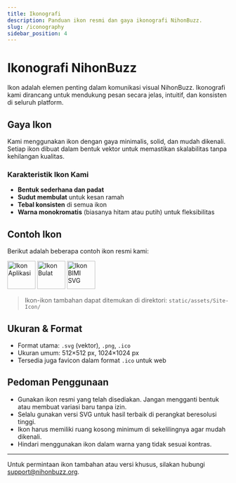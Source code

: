 ```yaml
---
title: Ikonografi
description: Panduan ikon resmi dan gaya ikonografi NihonBuzz.
slug: /iconography
sidebar_position: 4
---
```


# Ikonografi NihonBuzz

Ikon adalah elemen penting dalam komunikasi visual NihonBuzz. Ikonografi kami dirancang untuk mendukung pesan secara jelas, intuitif, dan konsisten di seluruh platform.

## Gaya Ikon

Kami menggunakan ikon dengan gaya minimalis, solid, dan mudah dikenali. Setiap ikon dibuat dalam bentuk vektor untuk memastikan skalabilitas tanpa kehilangan kualitas.

### Karakteristik Ikon Kami

- **Bentuk sederhana dan padat**
- **Sudut membulat** untuk kesan ramah
- **Tebal konsisten** di semua ikon
- **Warna monokromatis** (biasanya hitam atau putih) untuk fleksibilitas

## Contoh Ikon

Berikut adalah beberapa contoh ikon resmi kami:

<div class="preview-wrapper" style={{ display: 'flex', gap: '1rem', alignItems: 'center' }}>
  <img src="/assets/Site-Icon/NihonBuzz-Logo-Icon-512.png" alt="Ikon Aplikasi" width="64" />
  <img src="/assets/Site-Icon/NihonBuzz-Logo-Icon-1024-Circle.png" alt="Ikon Bulat" width="64" />
  <img src="/assets/Site-Icon/BIMI/nihonbuzz-tiny.svg" alt="Ikon BIMI SVG" width="64" />
</div>

> Ikon-ikon tambahan dapat ditemukan di direktori: `static/assets/Site-Icon/`

## Ukuran & Format

- Format utama: `.svg` (vektor), `.png`, `.ico`
- Ukuran umum: 512×512 px, 1024×1024 px
- Tersedia juga favicon dalam format `.ico` untuk web

## Pedoman Penggunaan

- Gunakan ikon resmi yang telah disediakan. Jangan mengganti bentuk atau membuat variasi baru tanpa izin.
- Selalu gunakan versi SVG untuk hasil terbaik di perangkat beresolusi tinggi.
- Ikon harus memiliki ruang kosong minimum di sekelilingnya agar mudah dikenali.
- Hindari menggunakan ikon dalam warna yang tidak sesuai kontras.

---

Untuk permintaan ikon tambahan atau versi khusus, silakan hubungi [support@nihonbuzz.org](/hubungi-kami).
